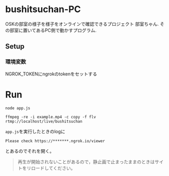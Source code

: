 # bushitsuchan-PC
OSKの部室の様子を様子をオンラインで確認できるプロジェクト 部室ちゃん.
その部室に置いてあるPC側で動かすプログラム.

## Setup

### 環境変数
NGROK_TOKENにngrokのtokenをセットする

# Run
```bash=
node app.js
```

```bash=
ffmpeg -re -i example.mp4 -c copy -f flv rtmp://localhost/live/bushitsuchan
```

`app.js`を実行したときのlogに

```text
Please check https://*******.ngrok.io/viewer
```

とあるのでそれを開く。

> 再生が開始されないことがあるので，静止画で止まったままのときはサイトをリロードしてください。